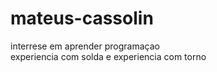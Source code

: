 # mateus-cassolin
interrese em aprender programaçao  
experiencia com solda e experiencia com torno 
